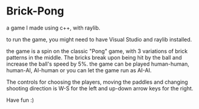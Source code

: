 # Brick-Pong
a game I made using c++, with raylib.

to run the game, you might need to have Visual Studio and raylib installed.

the game is a spin on the classic "Pong" game, with 3 variations of brick patterns in the middle. The bricks break upon being hit by the ball and increase the ball's speed by 5%. 
the game can be played human-human, human-AI, AI-human or you can let the game run as AI-AI.

The controls for choosing the players, moving the paddles and changing shooting direction is W-S for the left and up-down arrow keys for the right.

Have fun :)

